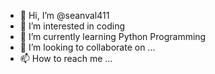 - 👋 Hi, I’m @seanval411
- 👀 I’m interested in coding
- 🌱 I’m currently learning Python Programming
- 💞️ I’m looking to collaborate on ...
- 📫 How to reach me ...

<!---
seanval411/seanval411 is a ✨ special ✨ repository because its `README.md` (this file) appears on your GitHub profile.
You can click the Preview link to take a look at your changes.
--->
